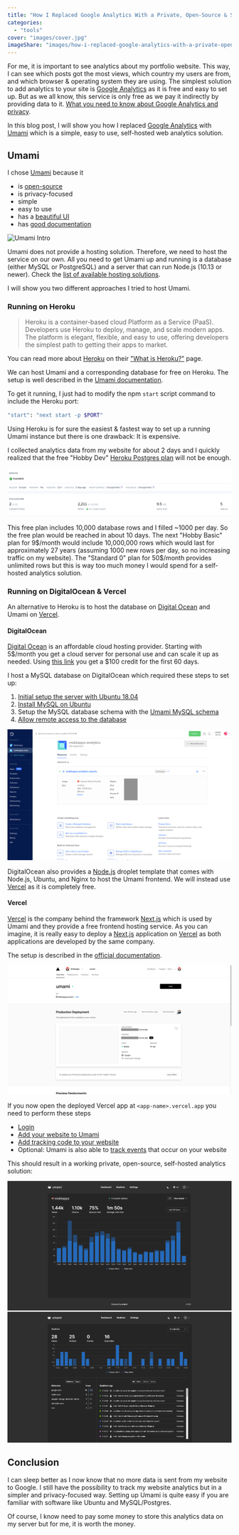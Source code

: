 ```yaml
---
title: "How I Replaced Google Analytics With a Private, Open-Source & Self-Hosted Alternative"
categories:
  - "tools"
cover: "images/cover.jpg"
imageShare: "images/how-i-replaced-google-analytics-with-a-private-open-source-and-self-hosted-alternative-share.png"
---
```


For me, it is important to see analytics about my portfolio website. This way, I can see which posts got the most views, which country my users are from, and which browser & operating system they are using.
The simplest solution to add analytics to your site is [Google Analytics](https://analytics.google.com/analytics/web/) as it is free and easy to set up. But as we all know, this service is only free
as we pay it indirectly by providing data to it. [What you need to know about Google Analytics and privacy](https://www.comparitech.com/blog/vpn-privacy/google-analytics-privacy/).

In this blog post, I will show you how I replaced [Google Analytics](https://analytics.google.com/analytics/web/) with [Umami](https://umami.is/) which is a simple, easy to use, self-hosted web analytics solution.

## Umami

I chose [Umami](https://umami.is/) because it 

- is [open-source](https://github.com/mikecao/umami)
- is privacy-focused
- simple
- easy to use
- has a [beautiful UI](https://app.umami.is/share/ISgW2qz8/flightphp.com)
- has [good documentation](https://umami.is/docs/about) 

![Umami Intro](https://umami.is/intro.jpg)

Umami does not provide a hosting solution. Therefore, we need to host the service on our own. All you need to get Umami up and running is a database (either MySQL or PostgreSQL) and a server that can run Node.js (10.13 or newer). Check the [list of available hosting solutions](https://umami.is/docs/hosting).

I will show you two different approaches I tried to host Umami.

### Running on Heroku

> Heroku is a container-based cloud Platform as a Service (PaaS). Developers use Heroku to deploy, manage, and scale modern apps. The platform is elegant, flexible, and easy to use, offering developers the simplest path to getting their apps to market.

You can read more about [Heroku](https://www.heroku.com/) on their ["What is Heroku?"](https://www.heroku.com/about) page.

We can host Umami and a corresponding database for free on Heroku. The setup is well described in the [Umami documentation](https://umami.is/docs/running-on-heroku).

To get it running, I just had to modify the npm `start` script command to include the Heroku port: 

```bash
"start": "next start -p $PORT"
```

Using Heroku is for sure the easiest & fastest way to set up a running Umami instance but there is one drawback: It is expensive.

I collected analytics data from my website for about 2 days and I quickly realized that the free "Hobby Dev" [Heroku Postgres plan](https://elements.heroku.com/addons/heroku-postgresql#pricing) will not be enough.
 
![Heroku Postgres Ressources](./images/heroku-postgres.png)
 
 This free plan includes 10,000 database rows and I filled ~1000 per day. So the free plan would be reached in about 10 days. The next "Hobby Basic" plan for 9$/month would include 10,000,000 rows which would last for approximately 27 years (assuming 1000 new rows per day, so no increasing traffic on my website). The "Standard 0" plan for 50$/month provides unlimited rows but this is way too much money I would spend for a self-hosted analytics solution.
 
 ### Running on DigitalOcean & Vercel
 
 An alternative to Heroku is to host the database on [Digital Ocean](https://m.do.co/c/833a8650eb62) and Umami on [Vercel](https://vercel.com/).
 
 #### DigitalOcean
 
[Digital Ocean](https://m.do.co/c/833a8650eb62) is an affordable cloud hosting provider. Starting with 5$/month you get a cloud server for personal use and can scale it up as needed. Using [this link](https://m.do.co/c/833a8650eb62) you get a $100 credit for the first 60 days.

I host a MySQL database on DigitalOcean which required these steps to set up:

1. [Initial setup the server with Ubuntu 18.04](https://www.digitalocean.com/community/tutorials/initial-server-setup-with-ubuntu-18-04)
1. [Install MySQL on Ubuntu](https://www.digitalocean.com/community/tutorials/how-to-install-mysql-on-ubuntu-18-04)
1. Setup the MySQL database schema with the [Umami MySQL schema](https://github.com/mikecao/umami/blob/master/sql/schema.mysql.sql)
1. [Allow remote access to the database](https://www.digitalocean.com/community/questions/how-to-allow-remote-mysql-database-connection)

![Digital Ocean Droplet](./images/digital-ocean-droplet.png)

DigitalOcean also provides a [Node.js](https://www.digitalocean.com/community/questions/how-to-allow-remote-mysql-database-connection) droplet template that comes with Node.js, Ubuntu, and Nginx to host the Umami frontend. We will instead use [Vercel](https://vercel.com/) as it is completely free.

#### Vercel

[Vercel](https://vercel.com/) is the company behind the framework [Next.js](https://nextjs.org/) which is used by Umami and they provide a free frontend hosting service. As you can imagine, it is really easy to deploy a [Next.js](https://nextjs.org/) application on [Vercel](https://vercel.com/) as both applications are developed by the same company. 

The setup is described in the [official documentation](https://umami.is/docs/running-on-vercel).

![Vercel Deployment](./images/vercel.png)

If you now open the deployed Vercel app at `<app-name>.vercel.app` you need to perform these steps 
- [Login](https://umami.is/docs/login) 
- [Add your website to Umami](https://umami.is/docs/add-a-website)
- [Add tracking code to your website](https://umami.is/docs/collect-data)
- Optional: Umami is also able to [track events](https://umami.is/docs/track-events) that occur on your website

This should result in a working private, open-source, self-hosted analytics solution:

![Umami Dashboard](./images/umami-dashboard.png)
![Umami Realtime](./images/umami-realtime.png)

## Conclusion

I can sleep better as I now know that no more data is sent from my website to Google. I still have the possibility to track
my website analytics but in a simpler and privacy-focused way. Setting up Umami is quite easy if you are familiar with
software like Ubuntu and MySQL/Postgres. 

Of course, I know need to pay some money to store this analytics data on my server but for me, it is worth the money.
